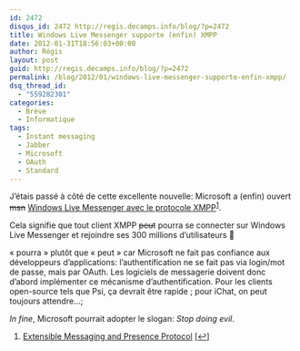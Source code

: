 ```yaml
---
id: 2472
disqus_id: 2472 http://regis.decamps.info/blog/?p=2472
title: Windows Live Messenger supporte (enfin) XMPP
date: 2012-01-31T18:56:03+00:00
author: Régis
layout: post
guid: http://regis.decamps.info/blog/?p=2472
permalink: /blog/2012/01/windows-live-messenger-supporte-enfin-xmpp/
dsq_thread_id:
  - "559282301"
categories:
  - Brève
  - Informatique
tags:
  - Instant messaging
  - Jabber
  - Microsoft
  - OAuth
  - Standard
---
```

J’étais passé à côté de cette excellente nouvelle: Microsoft a (enfin) ouvert <strike>msn</strike> [Windows Live Messenger avec le protocole XMPP](http://windowsteamblog.com/windows_live/b/windowslive/archive/2011/12/14/anyone-can-build-a-windows-live-messenger-client-with-open-standards-access-via-xmpp.aspx)<sup><a href="#footnote_0_2472" id="identifier_0_2472" class="footnote-link footnote-identifier-link" title="Extensible Messaging and Presence Protocol">1</a></sup>.

Cela signifie que tout client XMPP <strike>peut</strike> pourra se connecter sur Windows Live Messenger et rejoindre ses 300 millions d’utilisateurs 🙂
  
<!--more-->

« pourra » plutôt que « peut » car Microsoft ne fait pas confiance aux développeurs d’applications: l’authentification ne se fait pas via login/mot de passe, mais par OAuth. Les logiciels de messagerie doivent donc d’abord implémenter ce mécanisme d’authentification. Pour les clients open-source tels que Psi, ça devrait être rapide ; pour iChat, on peut toujours attendre…;

_In fine_, Microsoft pourrait adopter le slogan: _Stop doing evil_.

<ol class="footnotes">
  <li id="footnote_0_2472" class="footnote">
    <a href="http://xmpp.org/" title="XMPP Foundation">Extensible Messaging and Presence Protocol</a> [<a href="#identifier_0_2472" class="footnote-link footnote-back-link">&#8617;</a>]
  </li>
</ol>

